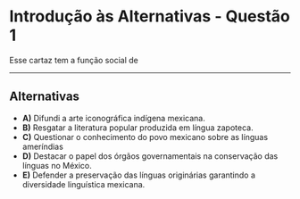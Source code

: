 # Introdução às Alternativas - Questão 1

Esse cartaz tem a função social de

---

## Alternativas
- **A)** Difundi a arte iconográfica indígena mexicana.
- **B)** Resgatar a literatura popular produzida em língua zapoteca.
- **C)** Questionar o conhecimento do povo mexicano sobre as línguas ameríndias
- **D)** Destacar o papel dos órgãos governamentais na conservação das línguas no México.
- **E)** Defender a preservação das línguas originárias garantindo a diversidade linguística mexicana.
